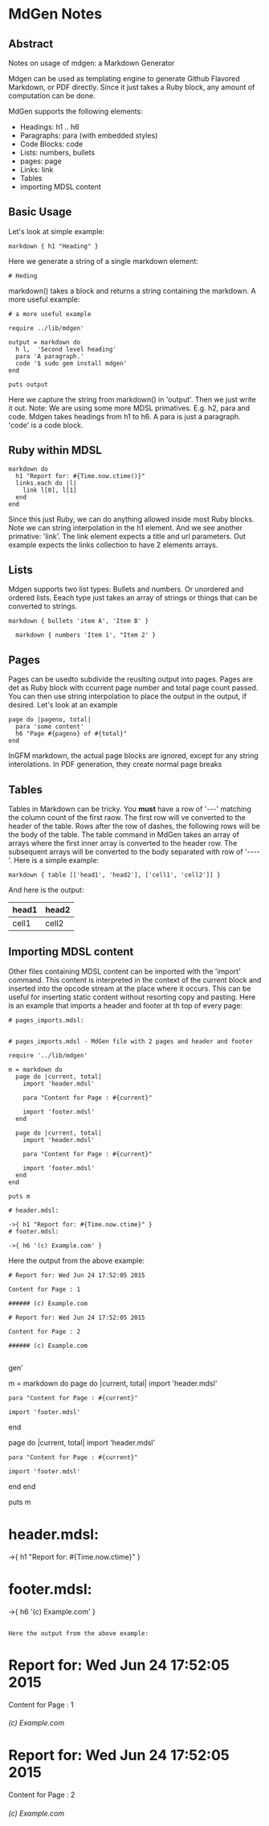 # MdGen Notes

## Abstract

Notes on usage of mdgen: a Markdown Generator

Mdgen can be used as templating engine to generate Github Flavored Markdown, or PDF directly. Since it just takes a Ruby block, any amount of computation can be done.

MdGen supports the following elements:

- Headings: h1 .. h6
- Paragraphs: para (with embedded styles)
- Code Blocks: code
- Lists: numbers, bullets
- pages: page
- Links: link
- Tables
- importing MDSL content

## Basic Usage

Let's look at simple example:

```
markdown { h1 "Heading" } 
```

Here we generate a string of a single markdown element:

```
# Heding
```

markdown() takes a block and returns a string containing the markdown. A more useful example:

```
# a more useful example

require ../lib/mdgen'

output = markdown do
  h l,  'Second level heading'
  para 'A paragraph.'
  code '$ sudo gem install mdgen'
end

puts output

```

Here we capture the string from markdown() in 'output'.
Then we just write it out. Note: We are using some more MDSL primatives. E.g.
h2, para and code. Mdgen takes headings from h1 to h6. A para is just a paragraph.
'code' is a code block.


## Ruby within MDSL

```
markdown do
  h1 "Report for: #{Time.now.ctime()}"
  links.each do |l|
    link l[0], l[1]
  end
end

```

Since this just Ruby, we can do anything allowed inside most Ruby blocks. Note we can string
interpolation in the h1 element. And we see another primative: 'link'. The link
element expects a title and url parameters. Out example expects the links collection
to have 2 elements arrays.


## Lists

Mdgen supports two list types: Bullets and numbers. Or unordered and ordered lists.
Eeach type just takes an array of strings or things that can be converted to strings.


```
markdown { bullets 'item A', 'Item B' }

  markdown { numbers 'Item 1', "Item 2' }

```

## Pages

Pages can be usedto subdivide the reuslting output into pages.
Pages are det as Ruby block with ccurrent page number and total page count passed.
You can then use string interpolation to place the output in the output, if desired. Let's look at an example


```
page do |pageno, total|
  para 'some content'
  h6 "Page #{pageno} of #{total}"
end

```

InGFM markdown, the actual page blocks are ignored,
 except for any string interolations.
In PDF generation, they create normal page breaks


## Tables

Tables in Markdown can be tricky.
You **must** have a row of '---' matching the column count of the first raow.
The first row will ve converted to the header of the table. Rows after
the row of dashes, the following rows will be the body of the table.
The table command in MdGen takes an array of arrays where the first
inner array is converted to the header row.
The subsequent arrays will be converted to the body separated with row of '----'.
Here is a simple example:


```
markdown { table [['head1', 'head2'], ['cell1', 'cell2']] }

```

And here is the output:

head1|head2
----|----
cell1|cell2

## Importing MDSL content

Other files containing MDSL content can be imported with the 'import' command.
This content is interpreted in the context of the current block and
inserted into the opcode stream at the place where it occurs. This can be useful
for inserting static content without resorting copy and pasting.
Here is an example that imports a header and footer at th top of every page:


```
# pages_imports.mdsl:


# pages_imports.mdsl - MdGen file with 2 pages and header and footer

require '../lib/mdgen'

m = markdown do
  page do |current, total|
    import 'header.mdsl'

    para "Content for Page : #{current}"

    import 'footer.mdsl'
  end

  page do |current, total|
    import 'header.mdsl'

    para "Content for Page : #{current}"

    import 'footer.mdsl'
  end
end

puts m

# header.mdsl:

->{ h1 "Report for: #{Time.now.ctime}" }
# footer.mdsl:

->{ h6 '(c) Example.com' }

```

Here the output from the above example:

```
# Report for: Wed Jun 24 17:52:05 2015

Content for Page : 1

###### (c) Example.com

# Report for: Wed Jun 24 17:52:05 2015

Content for Page : 2

###### (c) Example.com


```

                 gen'

m = markdown do
  page do |current, total|
    import 'header.mdsl'

    para "Content for Page : #{current}"

    import 'footer.mdsl'
  end

  page do |current, total|
    import 'header.mdsl'

    para "Content for Page : #{current}"

    import 'footer.mdsl'
  end
end

puts m

# header.mdsl:

->{ h1 "Report for: #{Time.now.ctime}" }
# footer.mdsl:

->{ h6 '(c) Example.com' }

```

Here the output from the above example:

```
# Report for: Wed Jun 24 17:52:05 2015

Content for Page : 1

###### (c) Example.com

# Report for: Wed Jun 24 17:52:05 2015

Content for Page : 2

###### (c) Example.com


```

